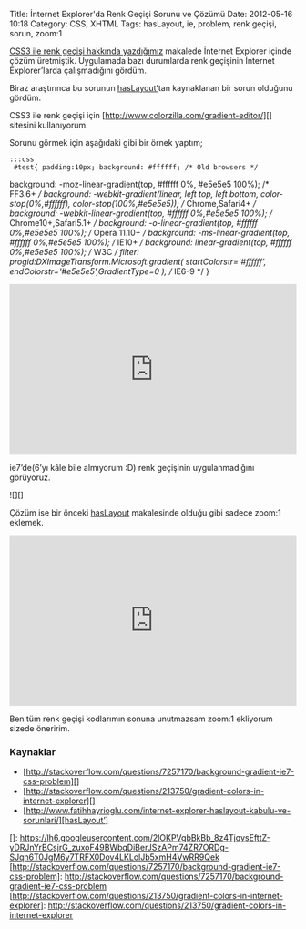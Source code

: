 Title: İnternet Explorer&#039;da Renk Geçişi Sorunu ve Çözümü
Date: 2012-05-16 10:18
Category: CSS, XHTML
Tags: hasLayout, ie, problem, renk geçişi, sorun, zoom:1

[CSS3 ile renk geçişi hakkında yazdığımız][] makalede İnternet Explorer
içinde çözüm üretmiştik. Uygulamada bazı durumlarda renk geçişinin
İnternet Explorer’larda çalışmadığını gördüm.

Biraz araştırınca bu sorunun [hasLayout’][]tan kaynaklanan bir sorun
olduğunu gördüm.

CSS3 ile renk geçişi için [http://www.colorzilla.com/gradient-editor/][]
sitesini kullanıyorum.

Sorunu görmek için aşağıdaki gibi bir örnek yaptım;

	:::css
	 #test{ padding:10px; background: #ffffff; /* Old browsers */
background: -moz-linear-gradient(top, #ffffff 0%, #e5e5e5 100%); /*
FF3.6+ */ background: -webkit-gradient(linear, left top, left bottom,
color-stop(0%,#ffffff), color-stop(100%,#e5e5e5)); /* Chrome,Safari4+
*/ background: -webkit-linear-gradient(top, #ffffff 0%,#e5e5e5 100%);
/* Chrome10+,Safari5.1+ */ background: -o-linear-gradient(top,
#ffffff 0%,#e5e5e5 100%); /* Opera 11.10+ */ background:
-ms-linear-gradient(top, #ffffff 0%,#e5e5e5 100%); /* IE10+ */
background: linear-gradient(top, #ffffff 0%,#e5e5e5 100%); /* W3C */
filter: progid:DXImageTransform.Microsoft.gradient(
startColorstr='#ffffff', endColorstr='#e5e5e5',GradientType=0 ); /*
IE6-9 */ } 
<iframe style="width: 100%; height: 300px" src="http://jsfiddle.net/fatihhayri/2gKwm/4/embedded/css,result,html" allowfullscreen="allowfullscreen" frameborder="0"></iframe>

ie7’de(6’yı kâle bile almıyorum :D) renk geçişinin uygulanmadığını
görüyoruz.

![][]

Çözüm ise bir önceki [hasLayout][hasLayout’] makalesinde olduğu gibi
sadece zoom:1 eklemek.

<iframe style="width: 100%; height: 300px" src="http://jsfiddle.net/fatihhayri/Q2z89/embedded/css,result,html" allowfullscreen="allowfullscreen" frameborder="0"></iframe>

Ben tüm renk geçişi kodlarımın sonuna unutmazsam zoom:1 ekliyorum sizede
öneririm.

### Kaynaklar

-   [http://stackoverflow.com/questions/7257170/background-gradient-ie7-css-problem][]
-   [http://stackoverflow.com/questions/213750/gradient-colors-in-internet-explorer][]
-   [http://www.fatihhayrioglu.com/internet-explorer-haslayout-kabulu-ve-sorunlari/][hasLayout’]

</p>

  [CSS3 ile renk geçişi hakkında yazdığımız]: http://www.fatihhayrioglu.com/css-renk-gecisleri-gradients/
  [hasLayout’]: http://www.fatihhayrioglu.com/internet-explorer-haslayout-kabulu-ve-sorunlari/
  [http://www.colorzilla.com/gradient-editor/]: http://www.colorzilla.com/gradient-editor/
  []: https://lh6.googleusercontent.com/2lOKPVgbBkBb_8z4TjqvsEfttZ-yDRJnYrBCsjrG_zuxoF49BWbqDiBerJSzAPm74ZR7ORDg-SJqn6T0JgM6y7TRFX0Dov4LKLolJb5xmH4VwRR9Qek
  [http://stackoverflow.com/questions/7257170/background-gradient-ie7-css-problem]:    http://stackoverflow.com/questions/7257170/background-gradient-ie7-css-problem
  [http://stackoverflow.com/questions/213750/gradient-colors-in-internet-explorer]:    http://stackoverflow.com/questions/213750/gradient-colors-in-internet-explorer
